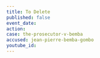 ```yaml
---
title: To Delete
published: false
event_date:
action:
case: the-prosecutor-v-bemba
accused: jean-pierre-bemba-gombo
youtube_id:
---
```



